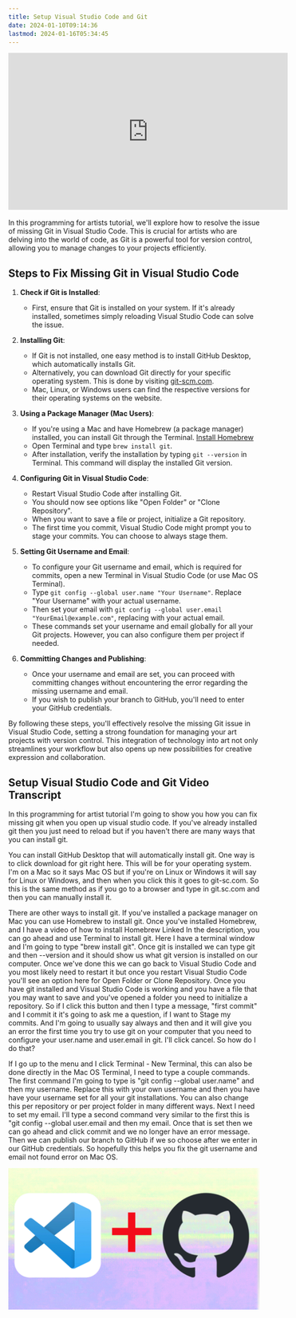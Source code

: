 ```yaml
---
title: Setup Visual Studio Code and Git
date: 2024-01-10T09:14:36
lastmod: 2024-01-16T05:34:45
---
```


<div class="iframe-16-9-container">
<iframe class="youTubeIframe" width="560" height="315" src="https://www.youtube.com/embed/fb5stQYgM_Y?si=Kup1z810GMrK4FSR?rel=0" title="YouTube video player" frameborder="0" allow="accelerometer; autoplay; clipboard-write; encrypted-media; gyroscope; picture-in-picture; web-share" allowfullscreen></iframe>
</div>

In this programming for artists tutorial, we'll explore how to resolve the issue of missing Git in Visual Studio Code. This is crucial for artists who are delving into the world of code, as Git is a powerful tool for version control, allowing you to manage changes to your projects efficiently.

## Steps to Fix Missing Git in Visual Studio Code

1. **Check if Git is Installed**:

   - First, ensure that Git is installed on your system. If it's already installed, sometimes simply reloading Visual Studio Code can solve the issue.

2. **Installing Git**:

   - If Git is not installed, one easy method is to install GitHub Desktop, which automatically installs Git.
   - Alternatively, you can download Git directly for your specific operating system. This is done by visiting [git-scm.com](https://git-scm.com/).
   - Mac, Linux, or Windows users can find the respective versions for their operating systems on the website.

3. **Using a Package Manager (Mac Users)**:

   - If you're using a Mac and have Homebrew (a package manager) installed, you can install Git through the Terminal. [Install Homebrew](./install-homebrew.md)
   - Open Terminal and type `brew install git`.
   - After installation, verify the installation by typing `git --version` in Terminal. This command will display the installed Git version.

4. **Configuring Git in Visual Studio Code**:

   - Restart Visual Studio Code after installing Git.
   - You should now see options like "Open Folder" or "Clone Repository".
   - When you want to save a file or project, initialize a Git repository.
   - The first time you commit, Visual Studio Code might prompt you to stage your commits. You can choose to always stage them.

5. **Setting Git Username and Email**:

   - To configure your Git username and email, which is required for commits, open a new Terminal in Visual Studio Code (or use Mac OS Terminal).
   - Type `git config --global user.name "Your Username"`. Replace "Your Username" with your actual username.
   - Then set your email with `git config --global user.email "YourEmail@example.com"`, replacing with your actual email.
   - These commands set your username and email globally for all your Git projects. However, you can also configure them per project if needed.

6. **Committing Changes and Publishing**:
   - Once your username and email are set, you can proceed with committing changes without encountering the error regarding the missing username and email.
   - If you wish to publish your branch to GitHub, you'll need to enter your GitHub credentials.

By following these steps, you'll effectively resolve the missing Git issue in Visual Studio Code, setting a strong foundation for managing your art projects with version control. This integration of technology into art not only streamlines your workflow but also opens up new possibilities for creative expression and collaboration.

## Setup Visual Studio Code and Git Video Transcript

In this programming for artist tutorial I'm going to show you how you can fix missing git when you open up visual studio code. If you've already installed git then you just need to reload but if you haven't there are many ways that you can install git.

You can install GitHub Desktop that will automatically install git. One way is to click download for git right here. This will be for your operating system. I'm on a Mac so it says Mac OS but if you're on Linux or Windows it will say for Linux or Windows, and then when you click this it goes to git-sc.com. So this is the same method as if you go to a browser and type in git.sc.com and then you can manually install it.

There are other ways to install git. If you've installed a package manager on Mac you can use Homebrew to install git. Once you've installed Homebrew, and I have a video of how to install Homebrew Linked In the description, you can go ahead and use Terminal to install git. Here I have a terminal window and I'm going to type "brew install git". Once git is installed we can type git and then --version and it should show us what git version is installed on our computer. Once we've done this we can go back to Visual Studio Code and you most likely need to restart it but once you restart Visual Studio Code you'll see an option here for Open Folder or Clone Repository. Once you have git installed and Visual Studio Code is working and you have a file that you may want to save and you've opened a folder you need to initialize a repository. So if I click this button and then I type a message, "first commit" and I commit it it's going to ask me a question, if I want to Stage my commits. And I'm going to usually say always and then and it will give you an error the first time you try to use git on your computer that you need to configure your user.name and user.email in git. I'll click cancel. So how do I do that?

If I go up to the menu and I click Terminal - New Terminal, this can also be done directly in the Mac OS Terminal, I need to type a couple commands. The first command I'm going to type is "git config --global user.name" and then my username. Replace this with your own username and then you have have your username set for all your git installations. You can also change this per repository or per project folder in many different ways. Next I need to set my email. I'll type a second command very similar to the first this is "git config --global user.email and then my email. Once that is set then we can go ahead and click commit and we no longer have an error message. Then we can publish our branch to GitHub if we so choose after we enter in our GitHub credentials. So hopefully this helps you fix the git username and email not found error on Mac OS.

[![Setup Visual Studio Code and Git](./attachments/vsc-and-github-thumb.jpg)](./attachments/vsc-and-github-thumb.jpg)
